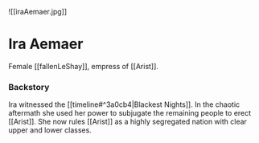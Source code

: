
![[iraAemaer.jpg]]

# Ira Aemaer
Female [[fallenLeShay]], empress of [[Arist]].


### Backstory
Ira witnessed the [[timeline#^3a0cb4|Blackest Nights]]. In the chaotic aftermath she used her power to subjugate the remaining people to erect [[Arist]]. She now rules [[Arist]] as a highly segregated nation with clear upper and lower classes.